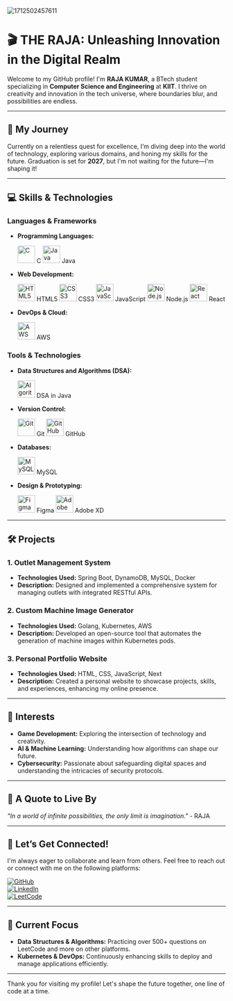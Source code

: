 
![1712502457611](https://github.com/user-attachments/assets/20a62e8b-7faa-4a40-9c91-c07ce200f2d5)

# 🎬 **THE RAJA: Unleashing Innovation in the Digital Realm**  

Welcome to my GitHub profile! I'm **RAJA KUMAR**, a BTech student specializing in **Computer Science and Engineering** at **KIIT**. I thrive on creativity and innovation in the tech universe, where boundaries blur, and possibilities are endless.  

---

## 🚀 **My Journey**  

Currently on a relentless quest for excellence, I’m diving deep into the world of technology, exploring various domains, and honing my skills for the future. Graduation is set for **2027**, but I'm not waiting for the future—I'm shaping it!

---

## 💻 **Skills & Technologies**

### **Languages & Frameworks**
- **Programming Languages:**  
  <p align="left">
    <img src="https://img.icons8.com/color/48/000000/c-programming.png" alt="C" width="40" height="40"/> C
    <img src="https://img.icons8.com/color/48/000000/java-coffee-cup-logo.png" alt="Java" width="40" height="40"/> Java
  </p>

- **Web Development:**  
  <p align="left">
    <img src="https://img.icons8.com/color/48/000000/html-5.png" alt="HTML5" width="40" height="40"/> HTML5
    <img src="https://img.icons8.com/color/48/000000/css3.png" alt="CSS3" width="40" height="40"/> CSS3
    <img src="https://img.icons8.com/color/48/000000/javascript.png" alt="JavaScript" width="40" height="40"/> JavaScript
    <img src="https://img.icons8.com/color/48/000000/nodejs.png" alt="Node.js" width="40" height="40"/> Node.js
    <img src="https://img.icons8.com/color/48/000000/react-native.png" alt="React" width="40" height="40"/> React
  </p>

- **DevOps & Cloud:**  
  <p align="left">
    <img src="https://img.icons8.com/color/48/000000/amazon-web-services.png" alt="AWS" width="40" height="40"/> AWS
  </p>

### **Tools & Technologies**
- **Data Structures and Algorithms (DSA):**  
  <p align="left">
   <img src="https://img.icons8.com/external-flat-juicy-fish/48/000000/external-algorithm-data-science-flat-flat-juicy-fish.png" alt="Algorithm" width="40" height="40"/> DSA in Java
  </p>

- **Version Control:**  
  <p align="left">
    <img src="https://img.icons8.com/color/48/000000/git.png" alt="Git" width="40" height="40"/> Git
    <img src="https://img.icons8.com/color/48/000000/github.png" alt="GitHub" width="40" height="40"/> GitHub
  </p>

- **Databases:**  
  <p align="left">
    <img src="https://img.icons8.com/color/48/000000/mysql-logo.png" alt="MySQL" width="40" height="40"/> MySQL
  </p>

- **Design & Prototyping:**  
  <p align="left">
    <img src="https://img.icons8.com/color/48/000000/figma.png" alt="Figma" width="40" height="40"/> Figma
    <img src="https://img.icons8.com/color/48/000000/adobe-xd.png" alt="Adobe XD" width="40" height="40"/> Adobe XD
  </p>

---

## 🛠️ **Projects**  

### 1. **Outlet Management System**
- **Technologies Used:** Spring Boot, DynamoDB, MySQL, Docker  
- **Description:** Designed and implemented a comprehensive system for managing outlets with integrated RESTful APIs.

### 2. **Custom Machine Image Generator**
- **Technologies Used:** Golang, Kubernetes, AWS  
- **Description:** Developed an open-source tool that automates the generation of machine images within Kubernetes pods.

### 3. **Personal Portfolio Website**
- **Technologies Used:** HTML, CSS, JavaScript, Next  
- **Description:** Created a personal website to showcase projects, skills, and experiences, enhancing my online presence.

---

## 🌟 **Interests**  

- **Game Development:** Exploring the intersection of technology and creativity.  
- **AI & Machine Learning:** Understanding how algorithms can shape our future.  
- **Cybersecurity:** Passionate about safeguarding digital spaces and understanding the intricacies of security protocols.  

---

## 🌟 **A Quote to Live By**  

*"In a world of infinite possibilities, the only limit is imagination."* - RAJA  

---

## 🔗 **Let’s Get Connected!**  

I'm always eager to collaborate and learn from others. Feel free to reach out or connect with me on the following platforms:  

[![GitHub](https://img.shields.io/badge/GitHub-black?style=flat-square&logo=github)](https://github.com/the-raja)  
[![LinkedIn](https://img.shields.io/badge/LinkedIn-blue?style=flat-square&logo=linkedin)](https://www.linkedin.com/in/theraja)  
[![LeetCode](https://img.shields.io/badge/LeetCode-yellow?style=flat-square&logo=leetcode)](https://leetcode.com/u/H7jrmTVoU7/)  

---

## 🎯 **Current Focus**  
- **Data Structures & Algorithms:** Practicing over 500+ questions on LeetCode and more on other platforms.  
- **Kubernetes & DevOps:** Continuously enhancing skills to deploy and manage applications efficiently.

---

Thank you for visiting my profile! Let's shape the future together, one line of code at a time.
